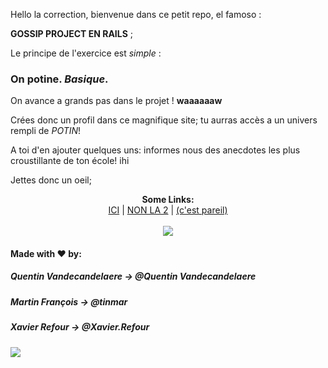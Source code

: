 Hello la correction, bienvenue dans ce petit repo, el famoso :

**GOSSIP PROJECT EN RAILS** ;

Le principe de l'exercice est *simple* : 

### On potine. *Basique*.

On avance a grands pas dans le projet ! __waaaaaaw__

Crées donc un profil dans ce magnifique site; tu aurras accès a un univers rempli de *POTIN*!

A toi d'en ajouter quelques uns: informes nous des anecdotes les plus croustillante de ton école! ihi


Jettes donc un oeil;

<p align="center">
  <b>Some Links:</b><br>
  <a href="https://the-gossip-project-app.herokuapp.com/">ICI</a> |
  <a href="https://the-gossip-project-app.herokuapp.com/">NON LA 2</a> |
  <a href="https://the-gossip-project-app.herokuapp.com/">(c'est pareil)</a>
  <br><br>
  <img src="https://media.giphy.com/media/1xOPLatcVxOVhWXa1s/giphy.gif">
</p>




#### Made with ♥ by:

##### Quentin Vandecandelaere -> @Quentin Vandecandelaere

##### Martin François -> @tinmar

##### Xavier Refour -> @Xavier.Refour

![](https://media.giphy.com/media/1xOPLatcVxOVhWXa1s/giphy.gif)

